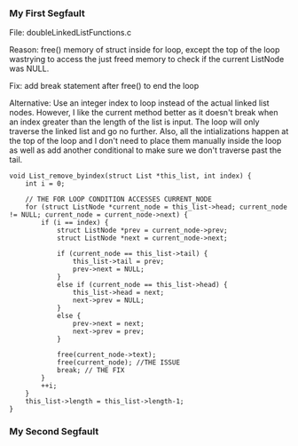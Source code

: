 ### My First Segfault
File: doubleLinkedListFunctions.c

Reason: free() memory of struct inside for loop, except the top of the loop wastrying to access the just freed memory to check if the current ListNode was NULL. 

Fix: add break statement after free() to end the loop

Alternative: Use an integer index to loop instead of the actual linked list nodes. However, I like the current method better as it doesn't break when an index greater than the length of the list is input. The loop will only traverse the linked list and go no further. Also, all the intializations happen at the top of the loop and I don't need to place them manually inside the loop as well as add another conditional to make sure we don't traverse past the tail.


    void List_remove_byindex(struct List *this_list, int index) {
        int i = 0;

        // THE FOR LOOP CONDITION ACCESSES CURRENT_NODE
        for (struct ListNode *current_node = this_list->head; current_node != NULL; current_node = current_node->next) {
            if (i == index) {
                struct ListNode *prev = current_node->prev;
                struct ListNode *next = current_node->next;

                if (current_node == this_list->tail) {
                    this_list->tail = prev;
                    prev->next = NULL;
                }
                else if (current_node == this_list->head) {
                    this_list->head = next;
                    next->prev = NULL;
                }
                else {
                    prev->next = next;
                    next->prev = prev;
                }

                free(current_node->text);
                free(current_node); //THE ISSUE
                break; // THE FIX
            }
            ++i;
        }
        this_list->length = this_list->length-1;
    }

### My Second Segfault